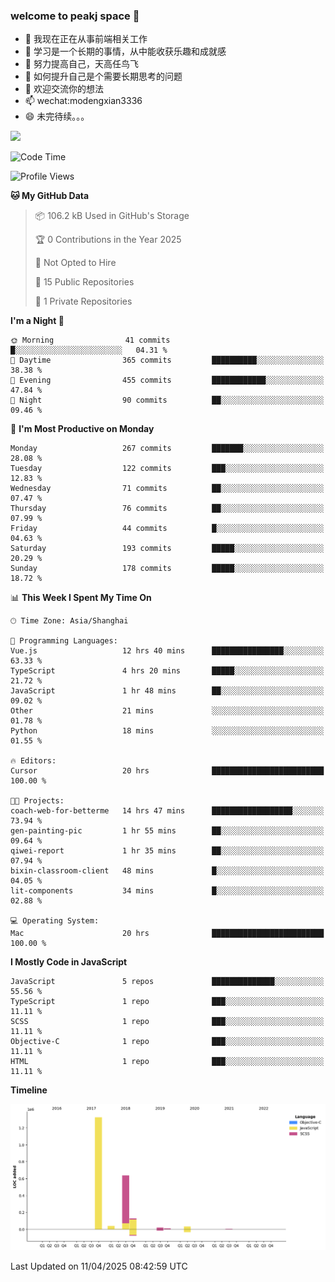 ### welcome to peakj space 👋



- 🔭 我现在正在从事前端相关工作
- 🌱 学习是一个长期的事情，从中能收获乐趣和成就感
- 👯 努力提高自己，天高任鸟飞
- 🤔 如何提升自己是个需要长期思考的问题
- 💬 欢迎交流你的想法
- 📫 wechat:modengxian3336
- 😄 未完待续。。。

![](https://s2.ax1x.com/2019/06/28/ZKxc4J.jpg)

<!--START_SECTION:waka-->
![Code Time](http://img.shields.io/badge/Code%20Time-4%2C501%20hrs%206%20mins-blue)

![Profile Views](http://img.shields.io/badge/Profile%20Views-0-blue)

**🐱 My GitHub Data** 

> 📦 106.2 kB Used in GitHub's Storage 
 > 
> 🏆 0 Contributions in the Year 2025
 > 
> 🚫 Not Opted to Hire
 > 
> 📜 15 Public Repositories 
 > 
> 🔑 1 Private Repositories 
 > 
**I'm a Night 🦉** 

```text
🌞 Morning                41 commits          █░░░░░░░░░░░░░░░░░░░░░░░░   04.31 % 
🌆 Daytime                365 commits         ██████████░░░░░░░░░░░░░░░   38.38 % 
🌃 Evening                455 commits         ████████████░░░░░░░░░░░░░   47.84 % 
🌙 Night                  90 commits          ██░░░░░░░░░░░░░░░░░░░░░░░   09.46 % 
```
📅 **I'm Most Productive on Monday** 

```text
Monday                   267 commits         ███████░░░░░░░░░░░░░░░░░░   28.08 % 
Tuesday                  122 commits         ███░░░░░░░░░░░░░░░░░░░░░░   12.83 % 
Wednesday                71 commits          ██░░░░░░░░░░░░░░░░░░░░░░░   07.47 % 
Thursday                 76 commits          ██░░░░░░░░░░░░░░░░░░░░░░░   07.99 % 
Friday                   44 commits          █░░░░░░░░░░░░░░░░░░░░░░░░   04.63 % 
Saturday                 193 commits         █████░░░░░░░░░░░░░░░░░░░░   20.29 % 
Sunday                   178 commits         █████░░░░░░░░░░░░░░░░░░░░   18.72 % 
```


📊 **This Week I Spent My Time On** 

```text
🕑︎ Time Zone: Asia/Shanghai

💬 Programming Languages: 
Vue.js                   12 hrs 40 mins      ████████████████░░░░░░░░░   63.33 % 
TypeScript               4 hrs 20 mins       █████░░░░░░░░░░░░░░░░░░░░   21.72 % 
JavaScript               1 hr 48 mins        ██░░░░░░░░░░░░░░░░░░░░░░░   09.02 % 
Other                    21 mins             ░░░░░░░░░░░░░░░░░░░░░░░░░   01.78 % 
Python                   18 mins             ░░░░░░░░░░░░░░░░░░░░░░░░░   01.55 % 

🔥 Editors: 
Cursor                   20 hrs              █████████████████████████   100.00 % 

🐱‍💻 Projects: 
coach-web-for-betterme   14 hrs 47 mins      ██████████████████░░░░░░░   73.94 % 
gen-painting-pic         1 hr 55 mins        ██░░░░░░░░░░░░░░░░░░░░░░░   09.64 % 
qiwei-report             1 hr 35 mins        ██░░░░░░░░░░░░░░░░░░░░░░░   07.94 % 
bixin-classroom-client   48 mins             █░░░░░░░░░░░░░░░░░░░░░░░░   04.05 % 
lit-components           34 mins             █░░░░░░░░░░░░░░░░░░░░░░░░   02.88 % 

💻 Operating System: 
Mac                      20 hrs              █████████████████████████   100.00 % 
```

**I Mostly Code in JavaScript** 

```text
JavaScript               5 repos             ██████████████░░░░░░░░░░░   55.56 % 
TypeScript               1 repo              ███░░░░░░░░░░░░░░░░░░░░░░   11.11 % 
SCSS                     1 repo              ███░░░░░░░░░░░░░░░░░░░░░░   11.11 % 
Objective-C              1 repo              ███░░░░░░░░░░░░░░░░░░░░░░   11.11 % 
HTML                     1 repo              ███░░░░░░░░░░░░░░░░░░░░░░   11.11 % 
```



**Timeline**

![Lines of Code chart](https://raw.githubusercontent.com/PeakJ/PeakJ/master/assets/bar_graph.png)


 Last Updated on 11/04/2025 08:42:59 UTC
<!--END_SECTION:waka-->
